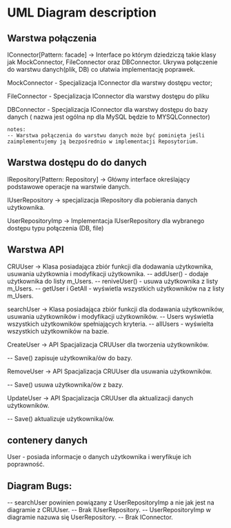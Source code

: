 # UML Diagram description

## Warstwa połączenia

IConnector[Pattern: facade]  -> Interface po którym dziedziczą takie klasy jak MockConnector, FileConnector oraz DBConnector. Ukrywa połączenie do warstwu danych(plik, DB) co ułatwia implementację poprawek.

MockConnector - Specjalizacja IConnector dla warstwy dostępu vector<Student>;

FileConnector - Specjalizacja IConnector dla warstwy dostępu do pliku

DBConnector - Specjalizacja IConnector dla warstwy dostępu do bazy danych ( nazwa jest ogólna np dla MySQL będzie to MYSQLConnector)

```
notes:
-- Warstwa połączenia do warstwu danych może być pominięta jeśli zaimplementujemy ją bezpośrednio w implementacji Reposytorium.
```

## Warstwa dostępu do do danych

IRepository[Pattern: Repository]  -> Główny interface określający podstawowe operacje na warstwie danych.

IUserRepository  -> specjalizacja IRepository dla pobierania danych użytkownika.

UserRepositoryImp -> Implementacja IUserRepository dla wybranego dostępu typu połączenia (DB, file)


## Warstwa API

CRUUser ->  Klasa posiadająca zbiór funkcji dla dodawania użytkownika, usuwania użytkownia i modyfikacji użytkownika.
-- addUser() - dodaje użytkownika do listy m_Users.
-- reniveUser() - usuwa użytkownika z listy m_Users.
-- getUser i GetAll - wyświetla wszystkich użytkowników na z listy m_Users.

searchUser -> Klasa posiadająca zbiór funkcji dla dodawania użytkowników, usuwania użytkowników i modyfikacji użytkowników.
-- Users wyświetla wszystkich użytkowników spełniających kryteria.
-- allUsers - wyświelta wszystkich użytkowników na bazie.

CreateUser -> API Spacjalizacja CRUUser dla tworzenia użytkowników.

-- Save() zapisuje użytkownika/ów do bazy.
 
RemoveUser -> API Spacjalizacja CRUUser dla usuwania użytkowników.

-- Save() usuwa użytkownika/ów z bazy.

UpdateUser -> API Spacjalizacja CRUUser dla aktualizacji danych użytkowników.

-- Save() aktualizuje użytkownika/ów.


## contenery danych

User - posiada informacje o danych użytkownika i weryfikuje ich poprawność.

## Diagram Bugs: 

-- searchUser powinien powiązany z UserRepositoryImp a nie jak jest na diagramie z CRUUser.
-- Brak IUserRepository.
-- UserRepositoryImp w diagramie nazuwa się UserRepository.
-- Brak IConnector. 

